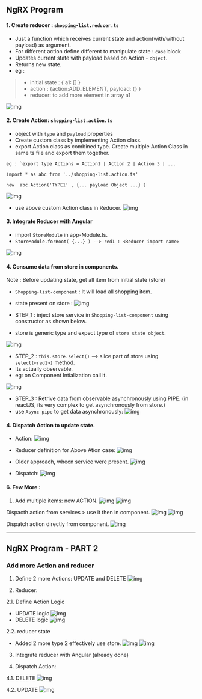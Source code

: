## NgRX  Program

#### 1. Create reducer : `shopping-list.reducer.ts`
- Just a function which receives current state and action(with/without payload) as argument.
- For different action define different to manipulate state : `case` block
- Updates current state with payload based on Action - `object`.
- Returns new state. 
- eg : 
> - initial state : { a1: [] }
> - action : {action:ADD_ELEMENT, payload: {} }
> - reducer:  to add more element in array a1

![img](https://github.com/lekhrajdinkar/NG6/blob/master/notes/assets/ngrx/003.jpg)

#### 2. Create Action: `shopping-list.action.ts`
- object with `type` and `payload` properties
- Create custom class by implementing Action class.
- export Action class as combined type. Create multiple Action Class in same ts file and export them together.
```
eg : `export type Actions = Action1 | Action 2 | Action 3 | ...

import * as abc from '../shopping-list.action.ts'

new  abc.Action('TYPE1' , {... payLoad Object ...} )
```
![img](https://github.com/lekhrajdinkar/NG6/blob/master/notes/assets/ngrx/004.jpg)

- use above custom Action class in Reducer.
![img](https://github.com/lekhrajdinkar/NG6/blob/master/notes/assets/ngrx/005.jpg)

#### 3. Integrate Reducer with Angular
- import `StoreModule` in app-Module.ts.
- `StoreModule.forRoot( {...} ) --> red1 : <Reducer import name>`

![img](https://github.com/lekhrajdinkar/NG6/blob/master/notes/assets/ngrx/006.jpg)


#### 4. Consume data from store in components.
Note : Before updating state, get all item from initial state (store)
- `Shopping-list-component` : It will load all shopping item.
- state present on store : 
![img](https://github.com/lekhrajdinkar/NG6/blob/master/notes/assets/ngrx/009.jpg)

- STEP_1 : inject store service in `Shopping-list-component` using constructor as shown below.
- store is generic type and expect type of `store state object`.

![img](https://github.com/lekhrajdinkar/NG6/blob/master/notes/assets/ngrx/008.jpg)

- STEP_2 : `this.store.select()` --> slice part of store using `select(<red1>)` method.
- Its actually observable.
- eg: on Component Intialization call it.

![img](https://github.com/lekhrajdinkar/NG6/blob/master/notes/assets/ngrx/010.jpg)

- STEP_3 : Retrive data from observable asynchronously using PIPE. (in reactJS, its very complex to get asynchronously from store.)
- use `Async pipe` to get data asynchronously:
![img](https://github.com/lekhrajdinkar/NG6/blob/master/notes/assets/ngrx/011.jpg)

#### 4. Dispatch Action to update state.
- Action: 
![img](https://github.com/lekhrajdinkar/NG6/blob/master/notes/assets/ngrx/014.jpg)

- Reducer definition for Above Ation case:
![img](https://github.com/lekhrajdinkar/NG6/blob/master/notes/assets/ngrx/012.jpg)

- Older approach, whecn service were present.
![img](https://github.com/lekhrajdinkar/NG6/blob/master/notes/assets/ngrx/013_1.jpg)

- Dispatch:
![img](https://github.com/lekhrajdinkar/NG6/blob/master/notes/assets/ngrx/015.jpg)

#### 6. Few More :

1. Add multiple items: new ACTION.
![img](https://github.com/lekhrajdinkar/NG6/blob/master/notes/assets/ngrx/016.jpg)
![img](https://github.com/lekhrajdinkar/NG6/blob/master/notes/assets/ngrx/017.jpg)

Dispacth action from services > use it then in component.
![img](https://github.com/lekhrajdinkar/NG6/blob/master/notes/assets/ngrx/018.jpg)
![img](https://github.com/lekhrajdinkar/NG6/blob/master/notes/assets/ngrx/019.jpg)

Dispatch action directly from component.
![img](https://github.com/lekhrajdinkar/NG6/blob/master/notes/assets/ngrx/020.jpg)
***

## NgRX  Program - PART 2

### Add more Action and reducer

1. Define 2 more Actions: UPDATE and DELETE
![img](https://github.com/lekhrajdinkar/NG6/blob/master/notes/assets/ngrx/021.jpg)

2. Reducer:

2.1. Define Action Logic 
- UPDATE logic
![img](https://github.com/lekhrajdinkar/NG6/blob/master/notes/assets/ngrx/022.jpg)
- DELETE logic
![img](https://github.com/lekhrajdinkar/NG6/blob/master/notes/assets/ngrx/022_1.jpg)

2.2. reducer state
- Added 2 more type 2 effectively use store.
![img](https://github.com/lekhrajdinkar/NG6/blob/master/notes/assets/ngrx/023.jpg)
![img](https://github.com/lekhrajdinkar/NG6/blob/master/notes/assets/ngrx/026.jpg)

3. Integrate reducer with Angular (already done)

4. Dispatch Action:

4.1. DELETE 
![img](https://github.com/lekhrajdinkar/NG6/blob/master/notes/assets/ngrx/025.jpg)

4.2. UPDATE
![img](https://github.com/lekhrajdinkar/NG6/blob/master/notes/assets/ngrx/024.jpg)





